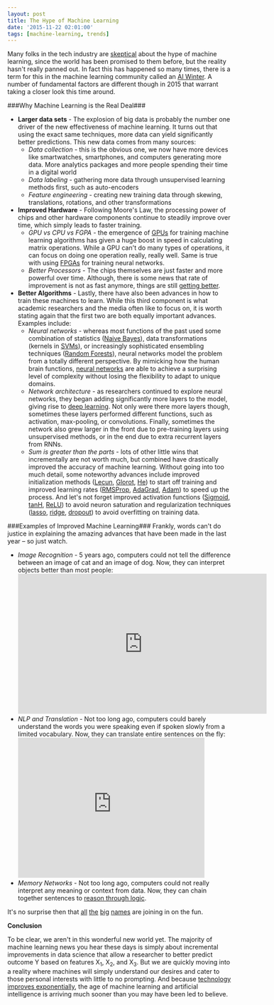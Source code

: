 ```yaml
---
layout: post
title: The Hype of Machine Learning
date: '2015-11-22 02:01:00'
tags: [machine-learning, trends]
---
```


Many folks in the tech industry are [skeptical](http://www.kdnuggets.com/2015/01/deep-learning-flaws-universal-machine-learning.html) about the hype of machine learning, since the world has been promised to them before, but the reality hasn't really panned out.  In fact this has happened so many times, there is a term for this in the machine learning community called an [AI Winter](https://en.wikipedia.org/wiki/AI_winter "AI Winter"). A number of fundamental factors are different though in 2015 that warrant taking a closer look this time around.

###Why Machine Learning is the Real Deal###
* **Larger data sets** - The explosion of big data is probably the number one driver of the new effectiveness of machine learning. It turns out that using the exact same techniques, more data can yield significantly better predictions.  This new data comes from many sources:
  * *Data collection* - this is the obvious one, we now have more devices like smartwatches, smartphones, and computers generating more data.  More analytics packages and more people spending their time in a digital world
  * *Data labeling* - gathering more data through unsupervised learning methods first, such as auto-encoders
  * *Feature engineering* - creating new training data through skewing, translations, rotations, and other transformations
* **Improved Hardware** - Following Moore's Law, the processing power of chips and other hardware components continue to steadily improve over time, which simply leads to faster training.
  * *GPU vs CPU vs FGPA* - the emergence of [GPUs](http://www.nvidia.com/object/machine-learning.html) for training machine learning algorithms has given a huge boost in speed in calculating matrix operations.  While a GPU can't do many types of operations, it can focus on doing one operation really, really well.  Same is true with using [FPGAs](https://gigaom.com/2014/08/14/researchers-hope-deep-learning-algorithms-can-run-on-fpgas-and-supercomputers/) for training neural networks.
  * *Better Processors* - The chips themselves are just faster and more powerful over time.  Although, there is some news that rate of improvement is not as fast anymore, things are still [getting better](http://venturebeat.com/2015/11/19/intel-says-moores-law-isnt-dead-yet/).
* **Better Algorithms** - Lastly, there have also been advances in how to train these machines to learn.  While this third component is what academic researchers and the media often like to focus on, it is worth stating again that the first two are both equally important advances.  Examples include:
  * *Neural networks* - whereas most functions of the past used some combination of statistics ([Naive Bayes](https://en.wikipedia.org/wiki/Probabilistic_classification)), data transformations (kernels in [SVMs](https://en.wikipedia.org/wiki/Support_vector_machine)), or increasingly sophisticated ensembling techniques ([Random Forests](https://en.wikipedia.org/wiki/Ensemble_learning)), neural networks model the problem from a totally different perspective.  By mimicking how the human brain functions, [neural networks](https://en.wikipedia.org/wiki/Artificial_neural_network) are able to achieve a surprising level of complexity without losing the flexibility to adapt to unique domains.
  * *Network architecture* - as researchers continued to explore neural networks, they began adding significantly more layers to the model, giving rise to [deep learning](https://en.wikipedia.org/wiki/Deep_learning). Not only were there more layers though, sometimes these layers performed different functions, such as activation, max-pooling, or convolutions.  Finally, sometimes the network also grew larger in the front due to pre-training layers using unsupervised methods, or in the end due to extra recurrent layers from RNNs.
  * *Sum is greater than the parts* - lots of other little wins that incrementally are not worth much, but combined have drastically improved the accuracy of machine learning.  Without going into too much detail, some noteworthy advances include improved initialization methods ([Lecun](yann.lecun.com/exdb/publis/pdf/lecun-98b.pdf), [Glorot](http://jmlr.org/proceedings/papers/v9/glorot10a/glorot10a.pdf), [He](http://arxiv.org/abs/1502.01852.)) to start off training and improved learning rates ([RMSProp](http://www.cs.toronto.edu/~tijmen/csc321/slides/lecture_slides_lec6.pdf), [AdaGrad](http://www.ark.cs.cmu.edu/cdyer/adagrad.pdf), [Adam](http://arxiv.org/pdf/1412.6980.pdf)) to speed up the process.  And let's not forget improved activation functions ([Sigmoid](http://ufldl.stanford.edu/wiki/index.php/Neural_Networks), [tanH](http://stats.stackexchange.com/questions/101560/tanh-activation-function-vs-sigmoid-activation-function), [ReLU](https://imiloainf.wordpress.com/2013/11/06/rectifier-nonlinearities/)) to avoid neuron saturation and regularization techniques ([lasso](http://statweb.stanford.edu/~tibs/sta305files/Rudyregularization.pdf), [ridge](https://en.wikipedia.org/wiki/Tikhonov_regularization), [dropout](https://www.cs.toronto.edu/~hinton/absps/JMLRdropout.pdf)) to avoid overfitting on training data.

###Examples of Improved Machine Learning###
Frankly, words can't do justice in explaining the amazing advances that have been made in the last year – so just watch.

* *Image Recognition* - 5 years ago, computers could not tell the difference between an image of cat and an image of dog.  Now, they can interpret objects better than most people: <iframe width="560" height="315" src="https://www.youtube.com/embed/40riCqvRoMs" frameborder="0" allowfullscreen></iframe>
* *NLP and Translation* - Not too long ago, computers could barely understand the words you were speaking even if spoken slowly from a limited vocabulary.  Now, they can translate entire sentences on the fly: <iframe width="420" height="315" src="https://www.youtube.com/embed/Nu-nlQqFCKg" frameborder="0" allowfullscreen></iframe>
* *Memory Networks* - Not too long ago, computers could not really interpret any meaning or context from data.  Now, they can chain together sentences to [reason through logic](http://www.techinsider.io/facebook-lord-of-the-rings-teach-memory-network-2015-11).

It's no surprise then that [all](https://code.facebook.com/posts/1478523512478471/teaching-machines-to-see-and-understand-advances-in-ai-research/) [the](http://googleresearch.blogspot.com/2015/06/inceptionism-going-deeper-into-neural.html) [big](http://blogs.microsoft.com/next/2015/11/11/happy-sad-angry-this-microsoft-tool-recognizes-emotions-in-pictures/) [names](http://blogs.wsj.com/digits/2015/08/26/amazon-com-offers-machine-learning-platform-hires-scientists/) are joining in on the fun.

**Conclusion**

To be clear, we aren't in this wonderful new world yet. The majority of machine learning news you hear these days is simply about incremental improvements in data science that allow a researcher to better predict outcome Y based on features X<sub>1</sub>, X<sub>2</sub>, and X<sub>3</sub>. But we are quickly moving into a reality where machines will simply understand our desires and cater to those personal interests with little to no prompting.  And because [technology improves exponentially](https://www.ted.com/talks/ray_kurzweil_on_how_technology_will_transform_us?language=en), the age of machine learning and artificial intelligence is arriving much sooner than you may have been led to believe.


